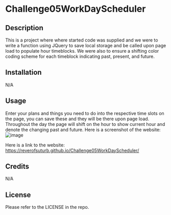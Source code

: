 # Challenge05WorkDayScheduler

## Description
This is a project where where started code was supplied and we were to write a function using JQuery to save local storage and be called upon page load to populate hour timeblocks. We were also to ensure a shifting color coding scheme for each timeblock indicating past, present, and future. 


## Installation

N/A

## Usage

Enter your plans and things you need to do into the respective time slots on the page, you can save these and they will be there upon page load. Throughout the day the page will shift on the hour to show current hour and denote the changing past and future. Here is a screenshot of the website: ![image](https://user-images.githubusercontent.com/123116188/220174965-e7ad5efd-09a3-48fa-b24b-0f28333ee9f8.png)

Here is a link to the website: https://reverofsuturb.github.io/Challenge05WorkDayScheduler/

## Credits

N/A

## License

Please refer to the LICENSE in the repo.
